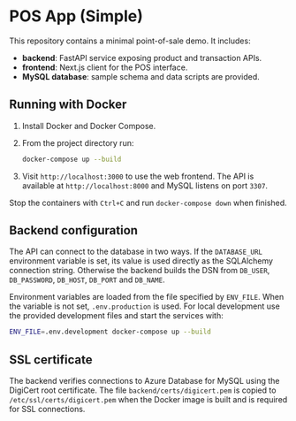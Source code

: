 # POS App (Simple)

This repository contains a minimal point-of-sale demo. It includes:

- **backend**: FastAPI service exposing product and transaction APIs.
- **frontend**: Next.js client for the POS interface.
- **MySQL database**: sample schema and data scripts are provided.

## Running with Docker

1. Install Docker and Docker Compose.
2. From the project directory run:

   ```bash
   docker-compose up --build
   ```

3. Visit `http://localhost:3000` to use the web frontend. The API is available at `http://localhost:8000` and MySQL listens on port `3307`.

Stop the containers with `Ctrl+C` and run `docker-compose down` when finished.

## Backend configuration

The API can connect to the database in two ways. If the `DATABASE_URL` environment
variable is set, its value is used directly as the SQLAlchemy connection string.
Otherwise the backend builds the DSN from `DB_USER`, `DB_PASSWORD`, `DB_HOST`,
`DB_PORT` and `DB_NAME`.

Environment variables are loaded from the file specified by `ENV_FILE`. When the
variable is not set, `.env.production` is used.
For local development use the provided development files and start the services
with:

```bash
ENV_FILE=.env.development docker-compose up --build
```


## SSL certificate

The backend verifies connections to Azure Database for MySQL using the DigiCert root certificate. The file `backend/certs/digicert.pem` is copied to `/etc/ssl/certs/digicert.pem` when the Docker image is built and is required for SSL connections.

